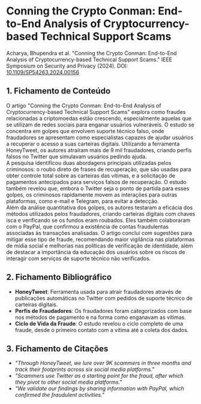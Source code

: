 # Conning the Crypto Conman: End-to-End Analysis of Cryptocurrency-based Technical Support Scams

Acharya, Bhupendra et al. "Conning the Crypto Conman: End-to-End Analysis of Cryptocurrency-based Technical Support Scams." IEEE Symposium on Security and Privacy (2024). DOI: <a href="https://ieeexplore.ieee.org/document/10646605">10.1109/SP54263.2024.00156</a>

## 1. Fichamento de Conteúdo
O artigo "Conning the Crypto Conman: End-to-End Analysis of Cryptocurrency-based Technical Support Scams" explora como fraudes relacionadas a criptomoedas estão crescendo, especialmente aquelas que se utilizam de redes sociais para enganar usuários vulneráveis. O estudo se concentra em golpes que envolvem suporte técnico falso, onde fraudadores se apresentam como especialistas capazes de ajudar usuários a recuperar o acesso a suas carteiras digitais. Utilizando a ferramenta HoneyTweet, os autores atraíram mais de 9 mil fraudadores, criando perfis falsos no Twitter que simulavam usuários pedindo ajuda.<br>
A pesquisa identificou duas abordagens principais utilizadas pelos criminosos: o roubo direto de frases de recuperação, que são usadas para obter controle total sobre as carteiras das vítimas, e a solicitação de pagamentos antecipados para serviços falsos de recuperação. O estudo também revelou que, embora o Twitter seja o ponto de partida para esses golpes, os criminosos rapidamente movem as interações para outras plataformas, como e-mail e Telegram, para evitar a detecção.<br>
Além da análise quantitativa dos golpes, os autores testaram a eficácia dos métodos utilizados pelos fraudadores, criando carteiras digitais com chaves isca e verificando se os fundos eram roubados. Eles também colaboraram com o PayPal, que confirmou a existência de contas fraudulentas associadas às transações analisadas. O artigo conclui com sugestões para mitigar esse tipo de fraude, recomendando maior vigilância nas plataformas de mídia social e melhorias nas políticas de verificação de identidade, além de destacar a importância da educação dos usuários sobre os riscos de interagir com serviços de suporte técnico não verificados.

## 2. Fichamento Bibliográfico
- **HoneyTweet**: Ferramenta usada para atrair fraudadores através de publicações automáticas no Twitter com pedidos de suporte técnico de carteiras digitais.
- **Perfis de Fraudadores**: Os fraudadores foram categorizados com base nos métodos de pagamento e na forma como enganavam as vítimas.
- **Ciclo de Vida da Fraude**: O estudo revelou o ciclo completo de uma fraude, desde o primeiro contato com a vítima até a coleta dos dados.

## 3. Fichamento de Citações
- _"Through HoneyTweet, we lure over 9K scammers in three months and track their footprints across six social media platforms."_
- _"Scammers use Twitter as a starting point for the fraud, after which they pivot to other social media platforms."_
- _"We validate our findings by sharing information with PayPal, which confirmed the fraudulent activities."_
